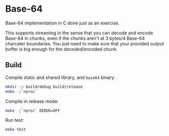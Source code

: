 Base-64
=======

Base-64 implementation in C done just as an exercise.

This supports streaming in the sense that you can decode and encode Base-64 in
chunks, even if the chunks aren't at 3 bytes/4 Base-64 charcater boundaries.
You just need to make sure that your provided output buffer is big enough for
the decoded/encoded chunk.

Build
-----

Compile static and shared library, and `base64` binary:

```bash
mkdir -p build/debug build/release
make -j`nproc`
```

Compile in release mode:

```bash
make -j`nproc` DEBUG=OFF
```

Run test:

```bash
make test
```
